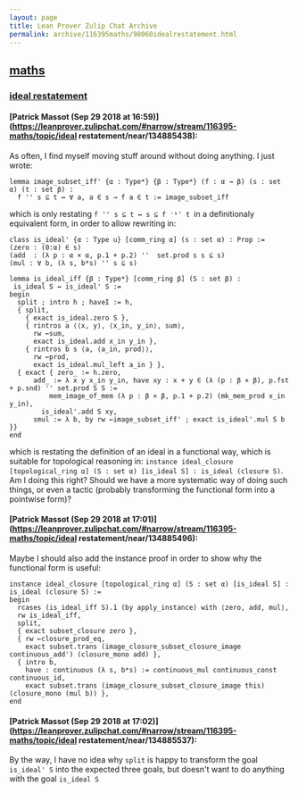 ```yaml
---
layout: page
title: Lean Prover Zulip Chat Archive 
permalink: archive/116395maths/98060idealrestatement.html
---
```


## [maths](index.html)
### [ideal restatement](98060idealrestatement.html)

#### [Patrick Massot (Sep 29 2018 at 16:59)](https://leanprover.zulipchat.com/#narrow/stream/116395-maths/topic/ideal restatement/near/134885438):
As often, I find myself moving stuff around without doing anything. I just wrote:
```lean
lemma image_subset_iff' {α : Type*} {β : Type*} (f : α → β) (s : set α) (t : set β) :
  f '' s ⊆ t ↔ ∀ a, a ∈ s → f a ∈ t := image_subset_iff
```
which is only restating `f '' s ⊆ t ↔ s ⊆ f ⁻¹' t `in a definitionaly equivalent form, in order to allow rewriting in:
```lean
class is_ideal' {α : Type u} [comm_ring α] (s : set α) : Prop :=
(zero : (0:α) ∈ s)
(add  : (λ p : α × α, p.1 + p.2) ''  set.prod s s ⊆ s)
(mul : ∀ b, (λ s, b*s) '' s ⊆ s)

lemma is_ideal_iff {β : Type*} [comm_ring β] (S : set β) :
 is_ideal S ↔ is_ideal' S :=
begin
  split ; intro h ; haveI := h,
  { split,
    { exact is_ideal.zero S },
    { rintros a ⟨⟨x, y⟩, ⟨x_in, y_in⟩, sum⟩,
      rw ←sum,
      exact is_ideal.add x_in y_in },
    { rintros b s ⟨a, ⟨a_in, prod⟩⟩,
      rw ←prod,
      exact is_ideal.mul_left a_in } },
  { exact { zero_ := h.zero,
      add_ := λ x y x_in y_in, have xy : x + y ∈ (λ (p : β × β), p.fst + p.snd) '' set.prod S S :=
          mem_image_of_mem (λ p : β × β, p.1 + p.2) (mk_mem_prod x_in y_in),
        is_ideal'.add S xy,
      smul := λ b, by rw ←image_subset_iff' ; exact is_ideal'.mul S b }}
end
```
which is restating the definition of an ideal in a functional way, which is suitable for topological reasoning in:
`instance ideal_closure [topological_ring α] (S : set α) [is_ideal S] : is_ideal (closure S)`. Am I doing this right? Should we have a more systematic way of doing such things, or even a tactic (probably transforming the functional form into a pointwise form)?

#### [Patrick Massot (Sep 29 2018 at 17:01)](https://leanprover.zulipchat.com/#narrow/stream/116395-maths/topic/ideal restatement/near/134885496):
Maybe I should also add the instance proof in order to show why the functional form is useful:
```lean
instance ideal_closure [topological_ring α] (S : set α) [is_ideal S] : is_ideal (closure S) :=
begin
  rcases (is_ideal_iff S).1 (by apply_instance) with ⟨zero, add, mul⟩,
  rw is_ideal_iff,
  split,
  { exact subset_closure zero },
  { rw ←closure_prod_eq,
    exact subset.trans (image_closure_subset_closure_image continuous_add') (closure_mono add) },
  { intro b,
    have : continuous (λ s, b*s) := continuous_mul continuous_const continuous_id,
    exact subset.trans (image_closure_subset_closure_image this) (closure_mono (mul b)) },
end
```

#### [Patrick Massot (Sep 29 2018 at 17:02)](https://leanprover.zulipchat.com/#narrow/stream/116395-maths/topic/ideal restatement/near/134885537):
By the way, I have no idea why `split` is happy to transform the goal `is_ideal' S` into the expected three goals, but doesn't want to do anything with the goal `is_ideal S`

